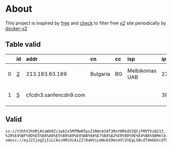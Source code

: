 
# About

This project is inspired by [free](https://github.com/freefq/free) and [check](https://github.com/yeahwu/check) to filter free [v2](https://github.com/v2fly/v2ray-core) site periodically by [docker-v2](https://hub.docker.com/r/v2ray/official)

    

## Table valid
|    | id                 | addr                  | cn       | cc   | isp            | ip             | chatgpt          |
|---:|:-------------------|:----------------------|:---------|:-----|:---------------|:---------------|:-----------------|
|  0 | [2](config/2.json) | 213.183.63.189        | Bulgaria | BG   | Melbikomas UAB | 213.183.63.189 | Yes (Region: BG) |
|  1 | [5](config/5.json) | cfcdn3.sanfencdn9.com |          |      |                | 38.207.152.144 | Yes (Region: US) |

## Valid
```
ss://Y2hhY2hhMjAtaWV0Zi1wb2x5MTMwNTpsZ1RHcm10T3RnY0RkdVZQSjFMVTVz@213.183.63.189:16325#github.com/freefq%20-%20%E4%BF%9D%E5%8A%A0%E5%88%A9%E4%BA%9A%E7%B4%A2%E9%9D%9E%E4%BA%9AMelbicom%E6%95%B0%E6%8D%AE%E4%B8%AD%E5%BF%83%202
vmess://eyJ2IjogIjIiLCAicHMiOiAiZ2l0aHViLmNvbS9mcmVlZnEgLSBcdTdmOGVcdTU2ZmRDbG91ZEZsYXJlXHU4MjgyXHU3MGI5IDUiLCAiYWRkIjogImNmY2RuMy5zYW5mZW5jZG45LmNvbSIsICJwb3J0IjogIjIwNTIiLCAiaWQiOiAiMmI0ODYyMmQtMzA3Yy00MGNmLTg4Y2EtOTU0ZjgzZjNhOWRkIiwgImFpZCI6ICIwIiwgInNjeSI6ICJhdXRvIiwgIm5ldCI6ICJ3cyIsICJ0eXBlIjogIm5vbmUiLCAiaG9zdCI6ICJrdmpxcWtuempwNi55b2ZuaGtmYy54eXoiLCAicGF0aCI6ICIvdmlkZW8vWm85OFBZZkUiLCAidGxzIjogIiIsICJzbmkiOiAiIiwgImFscG4iOiAiIn0=
```

